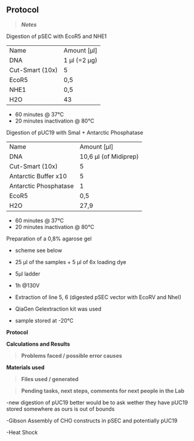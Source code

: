 ﻿---
aimtask: Digestion of pSEC with EcoR5 and NHeI for Gibson Assembly, agarose gel (0,8%) for control of digestion of pSec and pUC19, Extraction of digested pSEC vector from gel
protocol: Extraction protocol from Qiagen
date: 2019-08-22  
participants: Leon Altmann
---    
## Protocol  
> _**Notes**_

Digestion of pSEC with EcoR5 and NHE1  

|||
|--- |--- |
|Name|Amount [µl]|
|DNA|1 µl (=2 µg)|
|Cut-Smart (10x)|5|
|EcoR5|0,5|
|NHE1|0,5|
|H2O|43|
-   60 minutes @ 37°C
-   20 minutes inactivation @ 80°C

Digestion of pUC19 with SmaI + Antarctic Phosphatase

|||
|--- |--- |
|Name|Amount [µl]|
|DNA|10,6 µl (of Midiprep)|
|Cut-Smart (10x)|5|
|Antarctic Buffer x10|5|
|Antarctic Phosphatase|1|
|EcoR5|0,5|
|H2O|27,9|

-   60 minutes @ 37°C
-   20 minutes inactivation @ 80°C

  

Preparation of a 0,8% agarose gel

-   scheme see below
-   25 µl of the samples + 5 µl of 6x loading dye
-   5µl ladder
-   1h @130V

  

-   Extraction of line 5, 6 (digested pSEC vector with EcoRV and NheI)
-   QiaGen Gelextraction kit was used
-   sample stored at -20°C

  

  

  

  

  

  

**Protocol**

  

  

  
**Calculations and Results**

  

  

> **Problems faced / possible error causes**

  

  

  

  

****Materials used****

  

  

  

> ****Files used / generated****

  

  

  

  

> **Pending tasks, next steps, comments for next people in the Lab**

-new digestion of pUC19 better would be to ask wether they have pUC19 stored somewhere as ours is out of bounds

-Gibson Assembly of CHO constructs in pSEC and potentially pUC19

-Heat Shock
